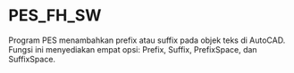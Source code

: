 # PES_FH_SW
Program PES menambahkan prefix atau suffix pada objek teks di AutoCAD. Fungsi ini menyediakan empat opsi: Prefix, Suffix, PrefixSpace, dan SuffixSpace. 
